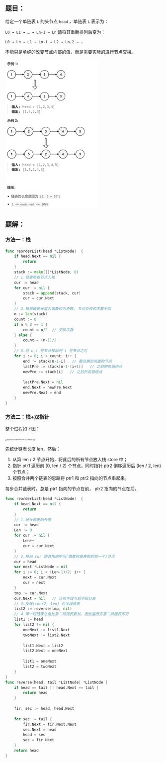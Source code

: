## 题目：

给定一个单链表 `L` 的头节点 `head` ，单链表 `L` 表示为：

` L0 → L1 → … → Ln-1 → Ln `
请将其重新排列后变为：

```
L0 → Ln → L1 → Ln-1 → L2 → Ln-2 → …
```

不能只是单纯的改变节点内部的值，而是需要实际的进行节点交换。

<img src="143.重排链表.assets/image-20240224125449370.png" alt="image-20240224125449370" style="zoom:50%;" />

## 题解：

### 方法一：栈

```go
func reorderList(head *ListNode)  {
    if head.Next == nil {
        return
    }
    stack := make([]*ListNode, 0)
    // 1.链表所有节点入栈
    cur := head
    for cur != nil {
        stack = append(stack, cur)
        cur = cur.Next
    }
    // 2.根据链表长度为偶数和为奇数, 节点交换的次数不同
    n := len(stack)
    count := 0
    if n % 2 == 1 {
        count = n/2  // 交换次数
    } else {
        count = (n-1)/2
    }
    // 3.将 n-i 号节点移动到 i 号节点之后
    for i := 0; i < count; i++ {
        end := stack[n-1-i]   // 要交换到前面的节点
        lastPre := stack[n-1-(i+1)]   // 之前的前驱结点
        newPre := stack[i]   // 之后的前驱结点

        lastPre.Next = nil
        end.Next = newPre.Next
        newPre.Next = end
    }
}
```

### 方法二：栈+双指针

整个过程如下图：

<img src="https://pic.leetcode-cn.com/1629123129-WhnjBt-30c555eb20d5f9314c1af6223368ea9.jpg" alt="30c555eb20d5f9314c1af6223368ea9.jpg" style="zoom: 33%;" />

先统计链表长度 len，然后：

1. 从第 len / 2 节点开始，将此后的所有节点放入栈 store 中；
2. 指针 ptr1 遍历前 [0, len / 2) 个节点，同时指针 ptr2 倒序遍历后 [len / 2, len) 个节点；
3. 按照合并两个链表的思路将 ptr1 和 ptr2 指向的节点串起来。

每步合并链表时，总是 ptr1 指向的节点在前， ptr2 指向的节点在后。

```go
func reorderList(head *ListNode)  {
    if head.Next == nil {
        return
    }
    // 1.统计链表的长度
    cur := head
    Len := 0
    for cur != nil {
        Len++
        cur = cur.Next
    }
    // 2.移动 cur 使其指向中间(偶数则是靠前的那一个)节点
    cur = head
    var next *ListNode = nil
    for i := 0; i < (Len-1)/2; i++ {
        next = cur.Next
        cur = next
    }
    tmp := cur.Next
    cur.Next = nil   // 让前半段与后半段分离
    // 3.反转[len/2, len) 后半段链表
    list2 := reverse(tmp, nil)
    // 4.第一段链表总是比第二段链表要长，因此遍历完第二段链表即可
    list1 := head  
    for list2 != nil {
        oneNext := list1.Next
        twoNext := list2.Next

        list1.Next = list2
        list2.Next = oneNext

        list1 = oneNext
        list2 = twoNext
    }
}
func reverse(head, tail *ListNode) *ListNode {
    if head == tail || head.Next == tail {
        return head
    }

    fir, sec := head, head.Next

    for sec != tail {
        fir.Next = fir.Next.Next
        sec.Next = head
        head = sec
        sec = fir.Next
    }
    return head
}
```

